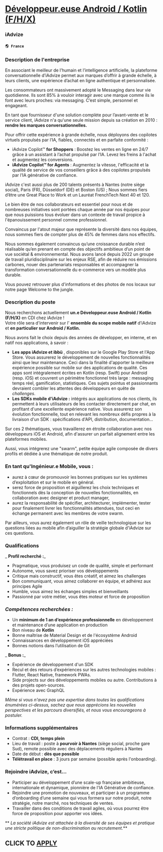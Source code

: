 # [Développeur.euse Android / Kotlin (F/H/X)](https://www.remotewlb.com/apply/developpeur-euse-android-kotlin-f-h-x)  
### iAdvize  
#### `🌎 France`  

### Description de l'entreprise

En associant le meilleur de l’humain et l’intelligence artificielle, la plateforme conversationnelle d’iAdvize permet aux marques d’offrir à grande échelle, à leurs clients, une expérience d’achat en ligne authentique et personnalisée.

Les consommateurs ont massivement adopté le Messaging dans leur vie quotidienne. Ils sont 85% à vouloir interagir avec une marque comme ils le font avec leurs proches: via messaging. C’est simple, personnel et engageant.

En tant que fournisseur d'une solution complète pour l’avant-vente et le service client, iAdvize n'a qu'une seule mission depuis sa création en 2010 : **rendre les marques conversationnelles.**

Pour offrir cette expérience à grande échelle, nous déployons des copilotes virtuels propulsés par l’IA, fiables, connectés et en parfaite conformité :

  * iAdvize Copilot™ **for Shoppers** : Boostez les ventes en ligne en 24/7 grâce à un assistant à l’achat propulsé par l’IA. Levez les freins à l'achat et augmentez les conversions.
  *  **iAdvize Copilot™ for Agents** : Augmentez la vitesse, l'efficacité et la qualité de service de vos conseillers grâce à des copilotes propulsés par l’IA générative de confiance.

iAdvize c'est aussi plus de 200 talents présents à Nantes (notre siège social), Paris (FR), Düsseldorf (DE) et Boston (US) ; Nous sommes fiers d’être une Great Place to Work et un Lauréat FrenchTech Next 40 et 120.

Le bien être de nos collaborateurs est essentiel pour nous et de nombreuses initiatives sont portées chaque année par nos équipes pour que nous puissions tous évoluer dans un contexte de travail propice à l'épanouissement personnel comme professionnel.

Convaincus par l'atout majeur que représente la diversité dans nos équipes, nous sommes fiers de compter plus de 45% de femmes dans nos effectifs.

Nous sommes également convaincus qu’une croissance durable n’est réalisable qu’en prenant en compte des objectifs ambitieux d’un point de vue sociétal & environnemental. Nous avons lancé depuis 2022 un groupe de travail pluridisciplinaire sur les enjeux RSE, afin de réduire nos émissions carbones, nouer des partenariats responsables et accompagner la transformation conversationnelle du e-commerce vers un modèle plus durable.

Vous pouvez retrouver plus d'informations et des photos de nos locaux sur notre page Welcome to the jungle.

### Description du poste

Nous recherchons actuellement **un.e Développeur.euse Android / Kotlin (F/H/X)** en CDI chez iAdvize !  
Votre rôle sera d'intervenir sur l' **ensemble du scope mobile natif** d’iAdvize et **en particulier sur Android / Kotlin.**

Nous avons fait le choix depuis des années de développer, en interne, et en natif nos applications, à savoir :

  *  **Les apps iAdvize et ibbü** , disponibles sur le Google Play Store et l'App Store. Vous assurerez le développement de nouvelles fonctionnalités ainsi que leur maintenance. Ceci dans la finalité d'apporter la meilleure expérience possible sur mobile sur des applications de qualité. Ces apps sont intégralement écrites en Kotlin (resp. Swift) pour Android (resp. iOS) et couvrent un périmètre fonctionnel très large : messaging temps réel, gamification, statistiques. Ces sujets pointus et passionnants devraient combler les attentes des développeurs en quête de _challenges_.
  *  **Les SDKs mobile d'iAdvize :** intégrés aux applications de nos clients, ils permettent à leurs utilisateurs de les contacter directement par chat, en profitant d'une excellente expérience native. Vous assurerez son évolution fonctionnelle, tout en relevant les nombreux défis propres à la livraison d'un SDK : spécifications d'API, distribution, documentation...

Sur ces 2 thématiques, vous travaillerez en étroite collaboration avec nos développeurs iOS et Android, afin d'assurer un parfait alignement entre les plateformes mobiles.

Aussi, vous intégrerez une "swarm", petite équipe agile composée de divers profils et dédiée à une thématique de notre produit.

### En tant qu'Ingénieur.e Mobile, vous :

  * aurez à cœur de promouvoir les bonnes pratiques sur les systèmes d’exploitation et sur le mobile en général.
  * serez force de proposition et aiguillerez les choix techniques et fonctionnels dès la conception de nouvelles fonctionnalités, en collaboration avec designer et product manager,
  * aurez la responsabilité de spécifier, architecturer, implémenter, tester pour finalement livrer les fonctionnalités attendues, tout ceci en échange permanent avec les membres de votre swarm.

Par ailleurs, vous aurez également un rôle de veille technologique sur les questions liées au mobile afin d’aiguiller la stratégie globale d’iAdvize sur ces questions.

### Qualifications

 _ **Profil recherché :**_

  * Pragmatique, vous produisez un code de qualité, simple et performant
  * Autonome, vous savez prioriser vos développements
  * Critique mais constructif, vous êtes créatif, et aimez les challenges
  * Bon communiquant, vous aimez collaborer en équipe, et adhérez aux principes Agile
  * Humble, vous aimez les échanges simples et bienveillants
  * Passionné par votre métier, vous êtes moteur et force de proposition

###  _Compétences recherchées :_

  * Un **minimum de 1 an d’expérience professionnelle** en développement et maintenance d’une application en production
  * Bon niveau de **Kotlin**
  * Bonne maîtrise de Material Design et de l'écosystème Android
  * Connaissances en développement iOS appréciées
  * Bonnes notions dans l’utilisation de Git

 _ **Bonus :**_

  * Expérience de développement d'un SDK
  * Recul et des retours d’expériences sur les autres technologies mobiles : Flutter, React Native, framework PWAs.
  * Side projects sur des développements mobiles ou autre. Contributions à des projets open-sources.
  * Expérience avec GraphQL

 _Même si vous n'avez pas une expertise dans toutes les qualifications énumérées ci-dessus, sachez que nous apprécions les nouvelles perspectives et les parcours diversifiés, et nous vous encourageons à postuler._

### Informations supplémentaires

  * Contrat : **CDI, temps plein**
  * Lieu de travail : poste à **pourvoir à Nantes** (siège social, proche gare Sud), remote possible avec des déplacements réguliers à Nantes 
  * Date de début : **dès que possible**
  *  **Télétravail en place** : 3 jours par semaine (possible après l'onboarding).

### Rejoindre iAdvize, c’est…

  * Participer au développement d’une scale-up française ambitieuse, internationale et dynamique, pionnière de l'IA Générative de confiance.
  * Rejoindre une promotion de nouveaux, et participer à un programme d’onboarding d’une semaine qui vous formera sur notre produit, notre stratégie, notre marché, nos techniques de ventes.
  * Travailler dans des conditions de travail agiles, où vous pourrez être force de proposition pour apporter vos idées.

 ** _La société iAdvize est attachée à la diversité de ses équipes et pratique une stricte politique de non-discrimination au recrutement._**

  
## CLICK TO [APPLY](https://www.remotewlb.com/apply/developpeur-euse-android-kotlin-f-h-x)

